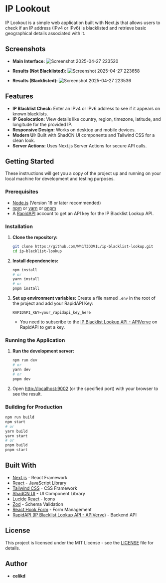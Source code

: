 # IP Lookout

IP Lookout is a simple web application built with Next.js that allows users to check if an IP address (IPv4 or IPv6) is blacklisted and retrieve basic geographical details associated with it.

## Screenshots

*   **Main Interface:**
    ![Screenshot 2025-04-27 223520](https://github.com/user-attachments/assets/3e39774d-8520-4e5f-836d-e0d8f5726368)

*   **Results (Not Blacklisted):**
    ![Screenshot 2025-04-27 223658](https://github.com/user-attachments/assets/ccb2fa21-e4f0-4d8b-a118-2e73a20299bb)

*   **Results (Blacklisted):**
    ![Screenshot 2025-04-27 223536](https://github.com/user-attachments/assets/8166c513-8169-4116-a6fa-2a9fa3c71331)


## Features

*   **IP Blacklist Check:** Enter an IPv4 or IPv6 address to see if it appears on known blacklists.
*   **IP Geolocation:** View details like country, region, timezone, latitude, and longitude for the provided IP.
*   **Responsive Design:** Works on desktop and mobile devices.
*   **Modern UI:** Built with ShadCN UI components and Tailwind CSS for a clean look.
*   **Server Actions:** Uses Next.js Server Actions for secure API calls.

## Getting Started

These instructions will get you a copy of the project up and running on your local machine for development and testing purposes.

### Prerequisites

*   [Node.js](https://nodejs.org/) (Version 18 or later recommended)
*   [npm](https://www.npmjs.com/) or [yarn](https://yarnpkg.com/) or [pnpm](https://pnpm.io/)
*   A [RapidAPI](https://rapidapi.com/) account to get an API key for the IP Blacklist Lookup API.

### Installation

1.  **Clone the repository:**
    ```bash
    git clone https://github.com/W41T3D3V1L/ip-blacklist-lookup.git
    cd ip-blacklist-lookup
    ```

2.  **Install dependencies:**
    ```bash
    npm install
    # or
    yarn install
    # or
    pnpm install
    ```

3.  **Set up environment variables:**
    Create a file named `.env` in the root of the project and add your RapidAPI Key:
    ```env
    RAPIDAPI_KEY=your_rapidapi_key_here
    ```
    *   You need to subscribe to the [IP Blacklist Lookup API - APIVerve](https://rapidapi.com/APIVerve/api/ip-blacklist-lookup-api) on RapidAPI to get a key.

### Running the Application

1.  **Run the development server:**
    ```bash
    npm run dev
    # or
    yarn dev
    # or
    pnpm dev
    ```

2.  Open [http://localhost:9002](http://localhost:9002) (or the specified port) with your browser to see the result.

### Building for Production

```bash
npm run build
npm start
# or
yarn build
yarn start
# or
pnpm build
pnpm start
```

## Built With

*   [Next.js](https://nextjs.org/) - React Framework
*   [React](https://reactjs.org/) - JavaScript Library
*   [Tailwind CSS](https://tailwindcss.com/) - CSS Framework
*   [ShadCN UI](https://ui.shadcn.com/) - UI Component Library
*   [Lucide React](https://lucide.dev/) - Icons
*   [Zod](https://zod.dev/) - Schema Validation
*   [React Hook Form](https://react-hook-form.com/) - Form Management
*   [RapidAPI (IP Blacklist Lookup API - APIVerve)](https://rapidapi.com/APIVerve/api/ip-blacklist-lookup-api) - Backend API

## License

This project is licensed under the MIT License - see the [LICENSE](LICENSE) file for details.

## Author

*   **celikd**
